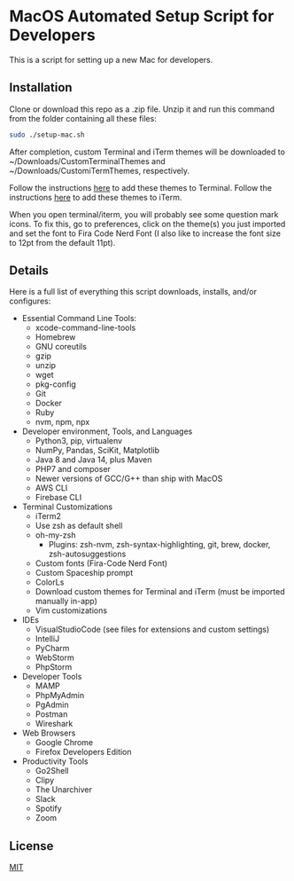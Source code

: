 # MacOS Automated Setup Script for Developers

This is a script for setting up a new Mac for developers.

## Installation

Clone or download this repo as a .zip file. Unzip it and run this command from the folder containing all these files:

```bash
sudo ./setup-mac.sh
```

After completion, custom Terminal and iTerm themes will be downloaded to ~/Downloads/CustomTerminalThemes and ~/Downloads/CustomiTermThemes, respectively.

Follow the instructions [here](https://support.apple.com/guide/terminal/import-and-export-terminal-profiles-trml4299c696/mac) to add these themes to Terminal.
Follow the instructions [here](https://iterm2colorschemes.com/) to add these themes to iTerm.

When you open terminal/iterm, you will probably see some question mark icons. To fix this, go to preferences, click on the theme(s) you just imported and set the font to Fira Code Nerd Font (I also like to increase the font size to 12pt from the default 11pt).

## Details

Here is a full list of everything this script downloads, installs, and/or configures:

- Essential Command Line Tools:
    - xcode-command-line-tools
    - Homebrew
    - GNU coreutils
    - gzip
    - unzip
    - wget
    - pkg-config
    - Git
    - Docker
    - Ruby
    - nvm, npm, npx
- Developer environment, Tools, and Languages
    - Python3, pip, virtualenv
    - NumPy, Pandas, SciKit, Matplotlib
    - Java 8 and Java 14, plus Maven
    - PHP7 and composer
    - Newer versions of GCC/G++ than ship with MacOS
    - AWS CLI
    - Firebase CLI
- Terminal Customizations
    - iTerm2
    - Use zsh as default shell
    - oh-my-zsh
        - Plugins: zsh-nvm, zsh-syntax-highlighting, git, brew, docker, zsh-autosuggestions
    - Custom fonts (Fira-Code Nerd Font)
    - Custom Spaceship prompt
    - ColorLs
    - Download custom themes for Terminal and iTerm (must be imported manually in-app)
    - Vim customizations
- IDEs
    - VisualStudioCode (see files for extensions and custom settings)
    - IntelliJ
    - PyCharm
    - WebStorm
    - PhpStorm
- Developer Tools
    - MAMP
    - PhpMyAdmin
    - PgAdmin
    - Postman
    - Wireshark
- Web Browsers
    - Google Chrome
    - Firefox Developers Edition
- Productivity Tools
    - Go2Shell
    - Clipy
    - The Unarchiver
    - Slack
    - Spotify
    - Zoom

## License

[MIT](https://choosealicense.com/licenses/mit/)